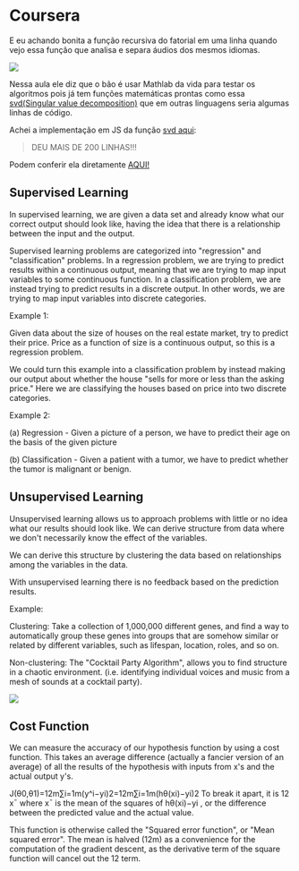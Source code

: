 # Coursera

E eu achando bonita a função recursiva do fatorial em uma linha quando vejo essa função que analisa e separa áudios dos mesmos idiomas.

![](https://raw.githubusercontent.com/suissa/estudos-sobre-inteligencia-artificial/master/assets/images/oneline.png)


Nessa aula ele diz que o bão é usar Mathlab da vida para testar os algoritmos pois já tem funções matemáticas prontas como essa [svd(Singular value decomposition)](https://en.wikipedia.org/wiki/Singular_value_decomposition) que em outras linguagens seria algumas linhas de código.

Achei a implementação em JS da função [svd aqui](http://www.numericjs.com/lib/numeric-1.2.6.js):

> DEU MAIS DE 200 LINHAS!!!

Podem conferir ela diretamente [AQUI!](https://github.com/suissa/estudos-sobre-inteligencia-artificial/blob/master/estudos/svd.js)


## Supervised Learning

In supervised learning, we are given a data set and already know what our correct output should look like, having the idea that there is a relationship between the input and the output.

Supervised learning problems are categorized into "regression" and "classification" problems. In a regression problem, we are trying to predict results within a continuous output, meaning that we are trying to map input variables to some continuous function. In a classification problem, we are instead trying to predict results in a discrete output. In other words, we are trying to map input variables into discrete categories.

Example 1:

Given data about the size of houses on the real estate market, try to predict their price. Price as a function of size is a continuous output, so this is a regression problem.

We could turn this example into a classification problem by instead making our output about whether the house "sells for more or less than the asking price." Here we are classifying the houses based on price into two discrete categories.

Example 2:

(a) Regression - Given a picture of a person, we have to predict their age on the basis of the given picture

(b) Classification - Given a patient with a tumor, we have to predict whether the tumor is malignant or benign.

## Unsupervised Learning

Unsupervised learning allows us to approach problems with little or no idea what our results should look like. We can derive structure from data where we don't necessarily know the effect of the variables.

We can derive this structure by clustering the data based on relationships among the variables in the data.

With unsupervised learning there is no feedback based on the prediction results.

Example:

Clustering: Take a collection of 1,000,000 different genes, and find a way to automatically group these genes into groups that are somehow similar or related by different variables, such as lifespan, location, roles, and so on.

Non-clustering: The "Cocktail Party Algorithm", allows you to find structure in a chaotic environment. (i.e. identifying individual voices and music from a mesh of sounds at a cocktail party).

![](https://raw.githubusercontent.com/suissa/estudos-sobre-inteligencia-artificial/master/assets/images/hipo.png)


## Cost Function

We can measure the accuracy of our hypothesis function by using a cost function. This takes an average difference (actually a fancier version of an average) of all the results of the hypothesis with inputs from x's and the actual output y's.

J(θ0,θ1)=12m∑i=1m(y^i−yi)2=12m∑i=1m(hθ(xi)−yi)2
To break it apart, it is 12 x¯ where x¯ is the mean of the squares of hθ(xi)−yi , or the difference between the predicted value and the actual value.

This function is otherwise called the "Squared error function", or "Mean squared error". The mean is halved (12m) as a convenience for the computation of the gradient descent, as the derivative term of the square function will cancel out the 12 term.
